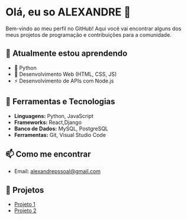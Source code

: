 # Olá, eu so ALEXANDRE 👋

Bem-vindo ao meu perfil no GitHub! Aqui você vai encontrar alguns dos meus projetos de programação e contribuições para a comunidade.

## 🌱 Atualmente estou aprendendo

- 🐍 Python
- 🚀 Desenvolvimento Web (HTML, CSS, JS)
- ⚡ Desenvolvimento de APIs com Node.js

## 🔧 Ferramentas e Tecnologias

- **Linguagens:** Python, JavaScript
- **Frameworks:** React,Django
- **Banco de Dados:** MySQL, PostgreSQL
- **Ferramentas:** Git, Visual Studio Code

## 📫 Como me encontrar

- Email: alexandrepssoal@gmail.com



## 📝  Projetos

- [Projeto 1](https://github.com/seunome/projeto1)
- [Projeto 2](https://github.com/seunome/projeto2)
